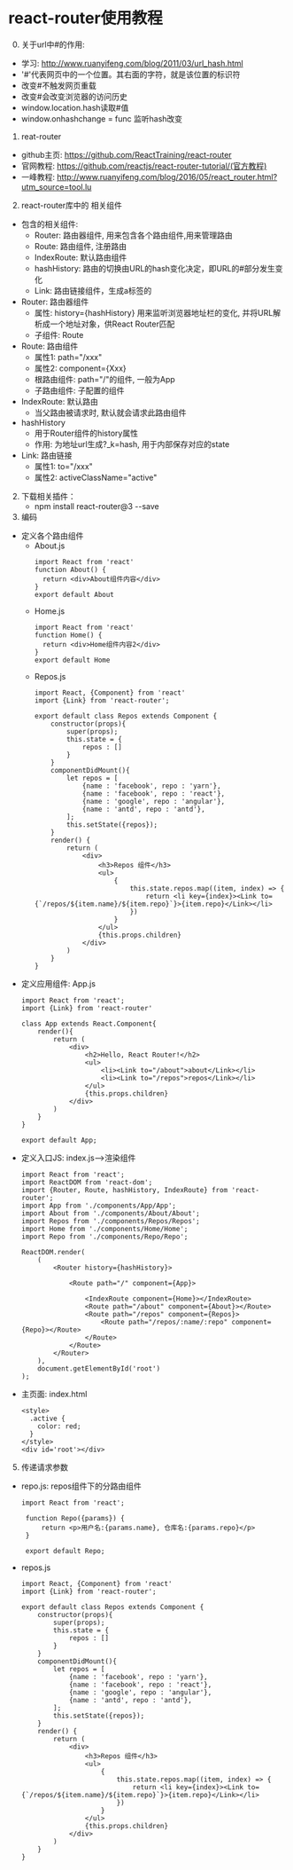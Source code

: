 # react-router使用教程
0. 关于url中#的作用:
  * 学习: http://www.ruanyifeng.com/blog/2011/03/url_hash.html
  * '#'代表网页中的一个位置。其右面的字符，就是该位置的标识符
  * 改变#不触发网页重载
  * 改变#会改变浏览器的访问历史
  * window.location.hash读取#值
  * window.onhashchange = func 监听hash改变
1. reat-router
  * github主页: https://github.com/ReactTraining/react-router
  * 官网教程: https://github.com/reactjs/react-router-tutorial/(官方教程)
  * 一峰教程: http://www.ruanyifeng.com/blog/2016/05/react_router.html?utm_source=tool.lu
2. react-router库中的 相关组件
  * 包含的相关组件: 
    * Router: 路由器组件, 用来包含各个路由组件,用来管理路由
    * Route: 路由组件, 注册路由 
    * IndexRoute: 默认路由组件
    * hashHistory: 路由的切换由URL的hash变化决定，即URL的#部分发生变化
    * Link: 路由链接组件，生成a标签的
  * Router: 路由器组件
    * 属性:  history={hashHistory} 用来监听浏览器地址栏的变化, 并将URL解析成一个地址对象，供React Router匹配
    * 子组件: Route
  * Route: 路由组件
    * 属性1: path="/xxx"  
    * 属性2: component={Xxx}
    * 根路由组件: path="/"的组件, 一般为App
    * 子路由组件: 子<Route>配置的组件
  * IndexRoute: 默认路由
    * 当父路由被请求时, 默认就会请求此路由组件
  * hashHistory
    * 用于Router组件的history属性
    * 作用: 为地址url生成?_k=hash, 用于内部保存对应的state
  * Link: 路由链接
    * 属性1: to="/xxx"
    * 属性2: activeClassName="active"
2. 下载相关插件：
    * npm install react-router@3 --save 
3. 编码
  * 定义各个路由组件
    * About.js
      ```
      import React from 'react'
      function About() {
        return <div>About组件内容</div>
      }
      export default About
      ```
    * Home.js
      ```
      import React from 'react'
      function Home() {
        return <div>Home组件内容2</div>
      }
      export default Home
      ```
    * Repos.js
      ```
      import React, {Component} from 'react'
      import {Link} from 'react-router';
      
      export default class Repos extends Component {
          constructor(props){
              super(props);
              this.state = {
                  repos : []
              }
          }
          componentDidMount(){
              let repos = [
                  {name : 'facebook', repo : 'yarn'},
                  {name : 'facebook', repo : 'react'},
                  {name : 'google', repo : 'angular'},
                  {name : 'antd', repo : 'antd'},
              ];
              this.setState({repos});
          }
          render() {
              return (
                  <div>
                      <h3>Repos 组件</h3>
                      <ul>
                          {
                              this.state.repos.map((item, index) => {
                                  return <li key={index}><Link to={`/repos/${item.name}/${item.repo}`}>{item.repo}</Link></li>
                              })
                          }
                      </ul>
                      {this.props.children}
                  </div>
              )
          }
      }
      ```
  * 定义应用组件: App.js
    ```
    import React from 'react';
    import {Link} from 'react-router'
    
    class App extends React.Component{
        render(){
            return (
                <div>
                    <h2>Hello, React Router!</h2>
                    <ul>
                        <li><Link to="/about">about</Link></li>
                        <li><Link to="/repos">repos</Link></li>
                    </ul>
                    {this.props.children}
                </div>
            )
        }
    }
    
    export default App;
    ```
  * 定义入口JS: index.js-->渲染组件
    ```
    import React from 'react';
    import ReactDOM from 'react-dom';
    import {Router, Route, hashHistory, IndexRoute} from 'react-router';
    import App from './components/App/App';
    import About from './components/About/About';
    import Repos from './components/Repos/Repos';
    import Home from './components/Home/Home';
    import Repo from './components/Repo/Repo';
    
    ReactDOM.render(
        (
            <Router history={hashHistory}>
    
                <Route path="/" component={App}>
    
                    <IndexRoute component={Home}></IndexRoute>
                    <Route path="/about" component={About}></Route>
                    <Route path="/repos" component={Repos}>
                        <Route path="/repos/:name/:repo" component={Repo}></Route>
                    </Route>
                </Route>
            </Router>
        ),
        document.getElementById('root')
    );
    ```
  * 主页面: index.html
    ```
    <style>
      .active {
        color: red;
      }
    </style>
    <div id='root'></div>
    ```
5. 传递请求参数
  * repo.js: repos组件下的分路由组件
    ```
    import React from 'react';
     
     function Repo({params}) {
         return <p>用户名:{params.name}, 仓库名:{params.repo}</p>
     }
     
     export default Repo;
    ```
  * repos.js
    ```
    import React, {Component} from 'react'
    import {Link} from 'react-router';
    
    export default class Repos extends Component {
        constructor(props){
            super(props);
            this.state = {
                repos : []
            }
        }
        componentDidMount(){
            let repos = [
                {name : 'facebook', repo : 'yarn'},
                {name : 'facebook', repo : 'react'},
                {name : 'google', repo : 'angular'},
                {name : 'antd', repo : 'antd'},
            ];
            this.setState({repos});
        }
        render() {
            return (
                <div>
                    <h3>Repos 组件</h3>
                    <ul>
                        {
                            this.state.repos.map((item, index) => {
                                return <li key={index}><Link to={`/repos/${item.name}/${item.repo}`}>{item.repo}</Link></li>
                            })
                        }
                    </ul>
                    {this.props.children}
                </div>
            )
        }
    }
    ```
